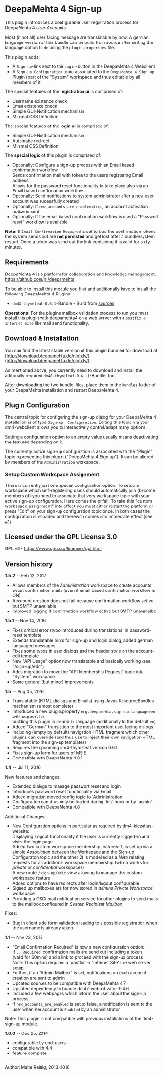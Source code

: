 
# DeepaMehta 4 Sign-up

This plugin introduces a configurable user registration process for DeepaMehta 4 _User Accounts_.

Most (if not all) user facing message are translatable by now. A german language version of this bundle can be build from source after setting the language option to `de` using the `plugin.properties` file.

This plugin adds:
*   A `Sign-up`-link next to the `Login`-button in the DeepaMehta 4 Webclient
*   A `Sign-up Configuration` topic associated to the `DeepaMehta 4 Sign up` Plugin
     (part of the "System" workspace and thus editable by all members of it)

The special features of the **registration ui** is comprised of:
*   Username existence check
*   Email existence check
*   Simple GUI-Notification mechanism
*   Minimal CSS Definition

The special features of the **login ui** is comprised of:
*   Simple GUI-Notification mechanism
*   Automatic redirect
*   Minimal CSS Definition

The **special logic** of this plugin is comprised of:
*   Optionally: Configure a sign-up process with an Email based confirmation workflow<br/>
    Sends confirmation mail with token to the users registering Email address<br/>
    Allows for the password reset functionality to take place also via an Email based confirmation workflow
*   Optionally: Send notifications to system administrator after a new user account was sucessfully created
*   Optionally: If `new_accounts_are_enabled=true`, an account activation notice is sent
*   Optionally: If the email based confirmation workflow is used a "Passwort reset" workflow is available

**Note:** If `Email Confirmation Required` is set to _true_ the confirmation tokens the system sends out are **not persisted** and get lost after a bundle/system restart. Once a token was send out the link containing it is valid for sixty minutes.

## Requirements

DeepaMehta 4 is a platform for collaboration and knowledge management.
https://github.com/jri/deepamehta

To be able to install this module you first and additionally have to install the following DeepaMehta 4 Plugins.

*    `dm48-thymeleaf-0.6.1`-Bundle - Build from [sources](https://github.com/jri/dm4-thymeleaf)

**Operations:** For the plugins mailbox validation process to run you must install this plugin with deepamehta4 on a web server with a 
`postfix` -> `Internet Site` like mail send functionality.

## Download & Installation

You can find the latest stable version of this plugin bundled for download at [http://download.deepamehta.de/nightly/](http://download.deepamehta.de/nightly/).

As mentioned above, you currently need to download and install the aditonally required `dm48-thymeleaf-0.6
.1`-Bundle, too.

After downloading the two bundle-files, place them in the `bundles` folder of your DeepaMehta installation and restart 
DeepaMehta 4.

## Plugin Configuration

The central topic for configuring the sign-up dialog for your DeepaMehta 4 installation is of type `Sign-up 
Configuration`. Editing this topic via your dm4-webclient allows you to interactively control/adapt many options.

Setting a configuration option to an empty value usually means deactivating the features depending on it.

The currently active sign-up configuration is associated with the "Plugin" topic representing this plugin ("DeepaMehta 4 Sign up"). It can be altered by members of the `Administration` workspace.

### Setup Custom Workspace Assignment

There is currently just one special configuration option. To setup a workspace which self-registering users should automatically join (become members of) you need to associate that very workspace topic with your active sign-up configuration. Here comes the pitfall: To take this "custom workspace assignment" into effect you must either restart the platform or press "Edit" on your sign-up configuration topic once. In both cases the configuration is reloaded and therewith comes into immediate effect (see [#1](https://github.com/mukil/dm4-sign-up/issues/1)).

## Licensed under the GPL License 3.0

GPL v3 - https://www.gnu.org/licenses/gpl.html

## Version history

**1.5.2** -- Feb 12, 2017

* Allows members of the _Administration_ workspace to create accounts w/out confirmation mails
  (even if email based confirmation workflow is ON)
* Acccount creation does not fail because confirmation workflow active but SMTP unavailable
* Improved logging if confirmation workflow active but SMTP unavailalbe

**1.5.1** -- Nov 14, 2016

* Fixes critical error (typo introduced during translations) in password-reset template
* Extends translatable hints for sign-up and login dialog, added german languaged messages
* Fixes some typos in user dialogs and the header style on the account-edit template
* New "API Usage" option now translatable and basically working (see "/sign-up/edit")
* Adds migration to move the "API Membership Request" topic into "System" workspace
* Some general (but minor) improvements

**1.5** -- Aug 05, 2016

* Translatable (HTML dialogs and Emails) using Javas ResourceBundles mechanism (almost complete)
* Introduced a new plugin.property `org.deepamehta.sign-up.language=en` with support for<br/>
  building this plugin in `de` and `fr` language (additionally to the default `en`)
* Added "German" translation to the most important user facing dialogs
* Including (empty by default) navigation HTML fragment which other plugins can override
  (and thus use to inject their own navigation HTML fragment into the sign-up templates)
* Requires the upcoming dm4-thymeleaf version 0.6.1
* Fixes sign-up form for users of MSIE
* Compatible with DeepaMehta 4.8.1

**1.4** -- Jul 11, 2016

New features and changes:<br/>
* Extended dialogs to manage passwort reset and login
* Introduces password reset functionality via Email
* Added migration moved config topic to 'Administration'
* Configuration can thus only be loaded during 'init' hook or by 'admin'
* Compatible with DeepaMehta 4.8

Additional Changes:<br/>
- New Configuration options in particular as required by dm4-kiezatlas-website:<br/>
  Displaying Logout functionality if the user is currently logged-in and visits the login page<br/>
  Added two custom workspace membership features: 1) is set up via a simple _Association_ between the Workspace and the Sign-up Configuraton topic and the other 2) is modelled as a _Note_ relating requests for an additional workspace membership (which works for _private_ or _confidential_ workspaces)<br/>
  A new route `/sign-up/edit` view allowing to manage this custom workspace feature<br/>
  Added options to have redirects after login/logout configurable<br/>
- Signed up mailboxes are for now stored in _admins_ _Private Workspace_ workspace<br/>
- Providing a OSGi mail notification service for other plugins to send mails to the mailbox configured in _System Recipient Mailbox_

Fixes:<br/>
- Bug in client side form validation leading to a possible registration when the username is already taken


**1.1** -- Nov 23, 2015

- "Email Confirmation Required" is now a new configuration option:<br/>
  If `.. Required`, confirmation mails are send out including a token<br/>
  (valid for 60mins) and a link to proceed with the sign-up process<br/>
  Note: This option requires a 'postfix' -> 'Internet Site' like web server setup
- Further, if an "Admin Mailbox" is set, notifications on each account creation are sent to admin
- Updated sources to be compatible with DeepaMehta 4.7
- Updated dependency to bundle dm47-webactivator-0.4.6
- Included a few webpages which inform the user about the sign-up process
- If `new_accounts_are_enabled` is set to false, a notification is sent to the user when her
  account is `Enabled` by an administrator

Note: This plugin is not compatible with previous installations of the dm4-sign-up module.

**1.0.0** -- Dec 25, 2014

- configurable by end-users
- compatible with 4.4
- feature complete

-------------------------------
Author: Malte Reißig, 2013-2016

